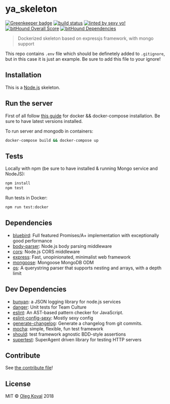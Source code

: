 # ya_skeleton

[![Greenkeeper badge](https://badges.greenkeeper.io/oleg-koval/ya-skeleton.svg)](https://greenkeeper.io/) [![build status](https://travis-ci.org/oleg-koval/ya-skeleton.svg?branch=master)](https://travis-ci.org/oleg-koval/ya-skeleton) [![linted by sexy yo!](https://img.shields.io/badge/linted%20by-sexy%20yo!-brightgreen.svg)](https://github.com/markelog/eslint-config-sexy) [![bitHound Overall Score](https://www.bithound.io/github/oleg-koval/ya-skeleton/badges/score.svg)](https://www.bithound.io/github/oleg-koval/ya-skeleton) [![bitHound Dependencies](https://www.bithound.io/github/oleg-koval/ya-skeleton/badges/dependencies.svg)](https://www.bithound.io/github/oleg-koval/ya-skeleton/master/dependencies/npm)

> Dockerized skeleton based on expressjs framework, with mongo support

This repo contains `.env` file which should be definetely added to `.gitignore`, but in this case it is just an example. Be sure to add this file to your ignore!

## Installation

This is a [Node.js](https://nodejs.org/) skeleton.


## Run the server

First of all follow [this guide](https://docs.docker.com/compose/install/) for docker && docker-compose installation. Be sure to have latest versions installed.

To run server and mongodb in containers:

```sh
docker-compose build && docker-compose up
```

## Tests

Locally with npm (be sure to have installed & running Mongo service and NodeJS):

```sh
npm install
npm test
```

Run tests in Docker:

```sh
npm run test:docker
```

## Dependencies

- [bluebird](https://ghub.io/bluebird): Full featured Promises/A+ implementation with exceptionally good performance
- [body-parser](https://ghub.io/body-parser): Node.js body parsing middleware
- [cors](https://ghub.io/cors): Node.js CORS middleware
- [express](https://ghub.io/express): Fast, unopinionated, minimalist web framework
- [mongoose](https://ghub.io/mongoose): Mongoose MongoDB ODM
- [qs](https://ghub.io/qs): A querystring parser that supports nesting and arrays, with a depth limit

## Dev Dependencies

- [bunyan](https://ghub.io/bunyan): a JSON logging library for node.js services
- [danger](https://ghub.io/danger): Unit tests for Team Culture
- [eslint](https://ghub.io/eslint): An AST-based pattern checker for JavaScript.
- [eslint-config-sexy](https://ghub.io/eslint-config-sexy): Mostly sexy config
- [generate-changelog](https://ghub.io/generate-changelog): Generate a changelog from git commits.
- [mocha](https://ghub.io/mocha): simple, flexible, fun test framework
- [should](https://ghub.io/should): test framework agnostic BDD-style assertions
- [supertest](https://ghub.io/supertest): SuperAgent driven library for testing HTTP servers

## Contribute

See [the contribute file](CONTRIBUTING.md)!

## License

MIT © [Oleg Koval](https://github.com/oleg-koval) 2018
